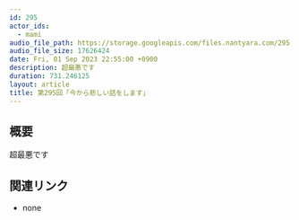 ```yaml
---
id: 295
actor_ids:
  - mami
audio_file_path: https://storage.googleapis.com/files.nantyara.com/295.mp3
audio_file_size: 17626424
date: Fri, 01 Sep 2023 22:55:00 +0900
description: 超最悪です
duration: 731.246125
layout: article
title: 第295回「今から悲しい話をします」
---
```

## 概要

超最悪です

## 関連リンク

* none
